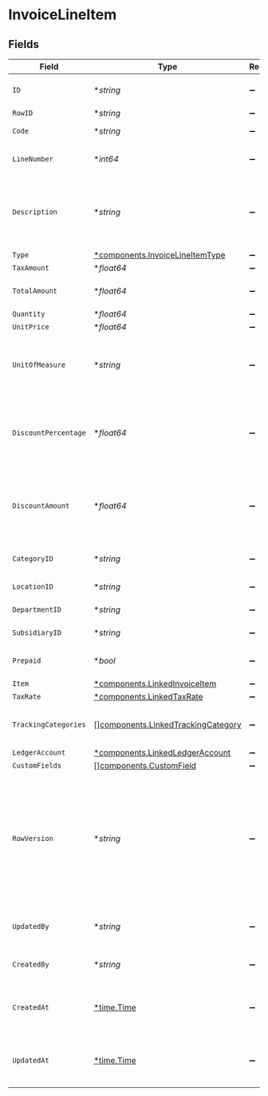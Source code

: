 # InvoiceLineItem


## Fields

| Field                                                                                                                                      | Type                                                                                                                                       | Required                                                                                                                                   | Description                                                                                                                                | Example                                                                                                                                    |
| ------------------------------------------------------------------------------------------------------------------------------------------ | ------------------------------------------------------------------------------------------------------------------------------------------ | ------------------------------------------------------------------------------------------------------------------------------------------ | ------------------------------------------------------------------------------------------------------------------------------------------ | ------------------------------------------------------------------------------------------------------------------------------------------ |
| `ID`                                                                                                                                       | **string*                                                                                                                                  | :heavy_minus_sign:                                                                                                                         | A unique identifier for an object.                                                                                                         | 12345                                                                                                                                      |
| `RowID`                                                                                                                                    | **string*                                                                                                                                  | :heavy_minus_sign:                                                                                                                         | Row ID                                                                                                                                     | 12345                                                                                                                                      |
| `Code`                                                                                                                                     | **string*                                                                                                                                  | :heavy_minus_sign:                                                                                                                         | User defined item code                                                                                                                     | 120-C                                                                                                                                      |
| `LineNumber`                                                                                                                               | **int64*                                                                                                                                   | :heavy_minus_sign:                                                                                                                         | Line number of the resource                                                                                                                | 1                                                                                                                                          |
| `Description`                                                                                                                              | **string*                                                                                                                                  | :heavy_minus_sign:                                                                                                                         | User defined description                                                                                                                   | Model Y is a fully electric, mid-size SUV, with seating for up to seven, dual motor AWD and unparalleled protection.                       |
| `Type`                                                                                                                                     | [*components.InvoiceLineItemType](../../models/components/invoicelineitemtype.md)                                                          | :heavy_minus_sign:                                                                                                                         | Item type                                                                                                                                  | sales_item                                                                                                                                 |
| `TaxAmount`                                                                                                                                | **float64*                                                                                                                                 | :heavy_minus_sign:                                                                                                                         | Tax amount                                                                                                                                 | 27500                                                                                                                                      |
| `TotalAmount`                                                                                                                              | **float64*                                                                                                                                 | :heavy_minus_sign:                                                                                                                         | Total amount of the line item                                                                                                              | 27500                                                                                                                                      |
| `Quantity`                                                                                                                                 | **float64*                                                                                                                                 | :heavy_minus_sign:                                                                                                                         | N/A                                                                                                                                        | 1                                                                                                                                          |
| `UnitPrice`                                                                                                                                | **float64*                                                                                                                                 | :heavy_minus_sign:                                                                                                                         | N/A                                                                                                                                        | 27500.5                                                                                                                                    |
| `UnitOfMeasure`                                                                                                                            | **string*                                                                                                                                  | :heavy_minus_sign:                                                                                                                         | Description of the unit type the item is sold as, ie: kg, hour.                                                                            | pc.                                                                                                                                        |
| `DiscountPercentage`                                                                                                                       | **float64*                                                                                                                                 | :heavy_minus_sign:                                                                                                                         | Discount percentage applied to the line item when supported downstream.                                                                    | 0.01                                                                                                                                       |
| `DiscountAmount`                                                                                                                           | **float64*                                                                                                                                 | :heavy_minus_sign:                                                                                                                         | Discount amount applied to the line item when supported downstream.                                                                        | 19.99                                                                                                                                      |
| `CategoryID`                                                                                                                               | **string*                                                                                                                                  | :heavy_minus_sign:                                                                                                                         | ID of the category of the line item                                                                                                        | 12345                                                                                                                                      |
| `LocationID`                                                                                                                               | **string*                                                                                                                                  | :heavy_minus_sign:                                                                                                                         | The ID of the location                                                                                                                     | 12345                                                                                                                                      |
| `DepartmentID`                                                                                                                             | **string*                                                                                                                                  | :heavy_minus_sign:                                                                                                                         | The ID of the department                                                                                                                   | 12345                                                                                                                                      |
| `SubsidiaryID`                                                                                                                             | **string*                                                                                                                                  | :heavy_minus_sign:                                                                                                                         | The ID of the subsidiary                                                                                                                   | 12345                                                                                                                                      |
| `Prepaid`                                                                                                                                  | **bool*                                                                                                                                    | :heavy_minus_sign:                                                                                                                         | Whether the line item is prepaid                                                                                                           | true                                                                                                                                       |
| `Item`                                                                                                                                     | [*components.LinkedInvoiceItem](../../models/components/linkedinvoiceitem.md)                                                              | :heavy_minus_sign:                                                                                                                         | N/A                                                                                                                                        |                                                                                                                                            |
| `TaxRate`                                                                                                                                  | [*components.LinkedTaxRate](../../models/components/linkedtaxrate.md)                                                                      | :heavy_minus_sign:                                                                                                                         | N/A                                                                                                                                        |                                                                                                                                            |
| `TrackingCategories`                                                                                                                       | [][components.LinkedTrackingCategory](../../models/components/linkedtrackingcategory.md)                                                   | :heavy_minus_sign:                                                                                                                         | A list of linked tracking categories.                                                                                                      |                                                                                                                                            |
| `LedgerAccount`                                                                                                                            | [*components.LinkedLedgerAccount](../../models/components/linkedledgeraccount.md)                                                          | :heavy_minus_sign:                                                                                                                         | N/A                                                                                                                                        |                                                                                                                                            |
| `CustomFields`                                                                                                                             | [][components.CustomField](../../models/components/customfield.md)                                                                         | :heavy_minus_sign:                                                                                                                         | N/A                                                                                                                                        |                                                                                                                                            |
| `RowVersion`                                                                                                                               | **string*                                                                                                                                  | :heavy_minus_sign:                                                                                                                         | A binary value used to detect updates to a object and prevent data conflicts. It is incremented each time an update is made to the object. | 1-12345                                                                                                                                    |
| `UpdatedBy`                                                                                                                                | **string*                                                                                                                                  | :heavy_minus_sign:                                                                                                                         | The user who last updated the object.                                                                                                      | 12345                                                                                                                                      |
| `CreatedBy`                                                                                                                                | **string*                                                                                                                                  | :heavy_minus_sign:                                                                                                                         | The user who created the object.                                                                                                           | 12345                                                                                                                                      |
| `CreatedAt`                                                                                                                                | [*time.Time](https://pkg.go.dev/time#Time)                                                                                                 | :heavy_minus_sign:                                                                                                                         | The date and time when the object was created.                                                                                             | 2020-09-30T07:43:32.000Z                                                                                                                   |
| `UpdatedAt`                                                                                                                                | [*time.Time](https://pkg.go.dev/time#Time)                                                                                                 | :heavy_minus_sign:                                                                                                                         | The date and time when the object was last updated.                                                                                        | 2020-09-30T07:43:32.000Z                                                                                                                   |